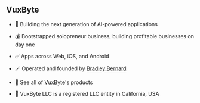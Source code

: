 ## VuxByte

- 🎯 Building the next generation of AI-powered applications
- 💰 Bootstrapped solopreneur business, building profitable businesses on day one
- ✅ Apps across Web, iOS, and Android
- 🪄 Operated and founded by [Bradley Bernard](https://bradleybernard.com)

- 💪 See all of [VuxByte](https://vuxbyte.com)'s products

- 🔨 VuxByte LLC is a registered LLC entity in California, USA


